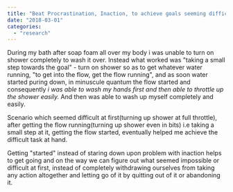 ```yaml
---
title: "Beat Procrastination, Inaction, to achieve goals seeming difficult at first"
date: "2018-03-01"
categories: 
  - "research"
---
```


During my bath after soap foam all over my body i was unable to turn on shower completely to wash it over. Instead what worked was "taking a small step towards the goal" - turn on shower so as to get whatever water running, "to get into the flow, get the flow running", and as soon water started puring down, in minuscule quantum the flow started and consequently _i was able to wash my hands first and then able to throttle up the shower easily._ And then was able to wash up myself completely and easily.

Scenario which seemed difficult at first(turning up shower at full throttle), after getting the flow running(turning up shower even in bits) i.e taking a small step at it, getting the flow started, eventually helped me achieve the difficult task at hand.

Getting "started" instead of staring down upon problem with inaction helps to get going and on the way we can figure out what seemed impossible or difficult at first, instead of completely withdrawing ourselves from taking any action altogether and letting go of it by quitting out of it or abandoning it.
